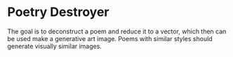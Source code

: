 # Poetry Destroyer

The goal is to deconstruct a poem and reduce it to a vector, which then can be used make a generative art image. Poems with similar styles should generate visually similar images.